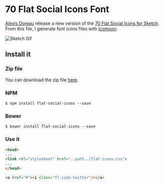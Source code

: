 # 70 Flat Social Icons Font
[Alexis Doreau](https://twitter.com/adoreau) release a new version of the [70 Flat Social Icons for Sketch](https://dribbble.com/shots/2720859-70-Flat-Social-Icons-for-Sketch-Updated).
From this file, I generate font icons files with [Icomoon](https://icomoon.io).

![Sketch Gif](assets/70-icons.gif)

## Install it

### Zip file
You can download the zip file [here]().

### NPM
```shell
$ npm install flat-social-icons --save
```

### Bower
```shell
$ bower install flat-social-icons --save
```

### Use it
```html
<head>
...
<link rel="stylesheet" href="..path../flat-icons.css">
...
</head>
```

```html
<a href="#"><i class="fl-icon-twitter"/></a>
```
